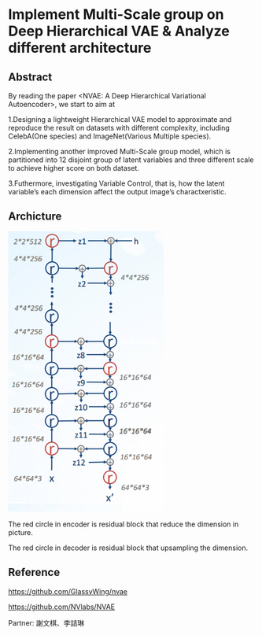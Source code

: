 # Implement Multi-Scale group on Deep Hierarchical VAE & Analyze different architecture

## Abstract

By reading the paper <NVAE: A Deep Hierarchical Variational Autoencoder>,
we start to aim at

1.Designing a lightweight Hierarchical VAE model to approximate and reproduce
the result on datasets with different complexity, including CelebA(One species)
and ImageNet(Various Multiple species).

2.Implementing another improved Multi-Scale group model, which is
partitioned into 12 disjoint group of latent variables and three different scale to
achieve higher score on both dataset.

3.Futhermore, investigating Variable Control, that is, how the latent variable’s
each dimension affect the output image’s charactxeristic.

## Archicture

![](image/a.png)

The red circle in encoder is residual block that reduce the dimension in picture.

The red circle in decoder is residual block that upsampling the dimension.

## Reference

https://github.com/GlassyWing/nvae

https://github.com/NVlabs/NVAE


Partner: 謝文棋、李詰琳